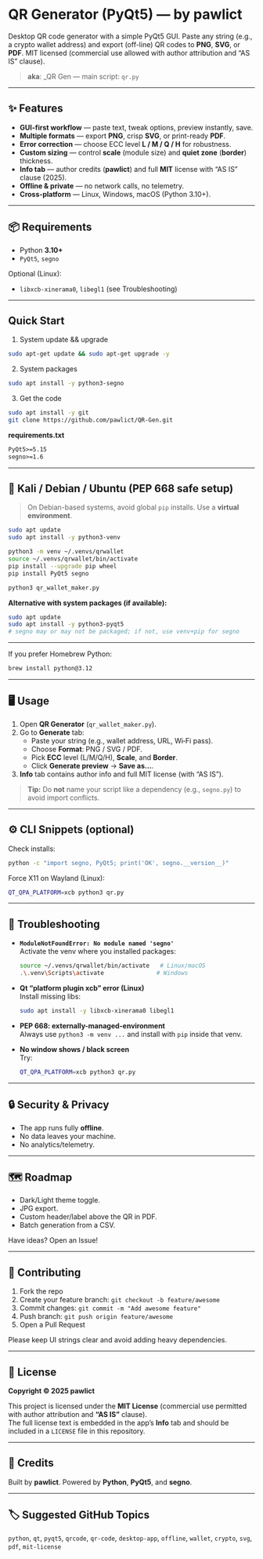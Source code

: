 # QR Generator (PyQt5) — by pawlict

Desktop QR code generator with a simple PyQt5 GUI. Paste any string (e.g., a crypto wallet address) and export (off-line) QR codes to **PNG**, **SVG**, or **PDF**. MIT licensed (commercial use allowed with author attribution and “AS IS” clause).

> **aka**: _QR Gen — main script: `qr.py`

---

## ✨ Features

- **GUI-first workflow** — paste text, tweak options, preview instantly, save.
- **Multiple formats** — export **PNG**, crisp **SVG**, or print-ready **PDF**.
- **Error correction** — choose ECC level **L / M / Q / H** for robustness.
- **Custom sizing** — control **scale** (module size) and **quiet zone** (**border**) thickness.
- **Info tab** — author credits (**pawlict**) and full **MIT** license with “AS IS” clause (2025).
- **Offline & private** — no network calls, no telemetry.
- **Cross‑platform** — Linux, Windows, macOS (Python 3.10+).

---

## 📦 Requirements

- Python **3.10+**
- `PyQt5`, `segno`

Optional (Linux):
- `libxcb-xinerama0`, `libegl1` (see Troubleshooting)

---

## Quick Start
1) System update && upgrade
```bash 
sudo apt-get update && sudo apt-get upgrade -y
```
2) System packages
```bash 
sudo apt install -y python3-segno
```

3) Get the code
```bash 
sudo apt install -y git
git clone https://github.com/pawlict/QR-Gen.git
```

**requirements.txt**
```txt
PyQt5>=5.15
segno>=1.6
```

---

## 🐧 Kali / Debian / Ubuntu (PEP 668 safe setup)

> On Debian-based systems, avoid global `pip` installs. Use a **virtual environment**.

```bash
sudo apt update
sudo apt install -y python3-venv

python3 -m venv ~/.venvs/qrwallet
source ~/.venvs/qrwallet/bin/activate
pip install --upgrade pip wheel
pip install PyQt5 segno

python3 qr_wallet_maker.py
```

**Alternative with system packages (if available):**
```bash
sudo apt update
sudo apt install -y python3-pyqt5
# segno may or may not be packaged; if not, use venv+pip for segno
```

---

If you prefer Homebrew Python:
```bash
brew install python@3.12
```

---

## 🖥️ Usage

1. Open **QR Generator** (`qr_wallet_maker.py`).
2. Go to **Generate** tab:
   - Paste your string (e.g., wallet address, URL, Wi‑Fi pass).
   - Choose **Format**: PNG / SVG / PDF.
   - Pick **ECC** level (L/M/Q/H), **Scale**, and **Border**.
   - Click **Generate preview** → **Save as…**.
3. **Info** tab contains author info and full MIT license (with “AS IS”).

> **Tip:** Do **not** name your script like a dependency (e.g., `segno.py`) to avoid import conflicts.

---

## ⚙️ CLI Snippets (optional)

Check installs:
```bash
python -c "import segno, PyQt5; print('OK', segno.__version__)"
```

Force X11 on Wayland (Linux):
```bash
QT_QPA_PLATFORM=xcb python3 qr.py
```

---

## 🧩 Troubleshooting

- **`ModuleNotFoundError: No module named 'segno'`**  
  Activate the venv where you installed packages:
  ```bash
  source ~/.venvs/qrwallet/bin/activate   # Linux/macOS
  .\.venv\Scripts\activate               # Windows
  ```

- **Qt “platform plugin xcb” error (Linux)**  
  Install missing libs:
  ```bash
  sudo apt install -y libxcb-xinerama0 libegl1
  ```

- **PEP 668: externally-managed-environment**  
  Always use `python3 -m venv ...` and install with `pip` inside that venv.

- **No window shows / black screen**  
  Try:
  ```bash
  QT_QPA_PLATFORM=xcb python3 qr.py
  ```

---

## 🔒 Security & Privacy

- The app runs fully **offline**.
- No data leaves your machine.
- No analytics/telemetry.

---

## 🗺️ Roadmap

- Dark/Light theme toggle.
- JPG export.
- Custom header/label above the QR in PDF.
- Batch generation from a CSV.

Have ideas? Open an Issue!

---

## 🤝 Contributing

1. Fork the repo
2. Create your feature branch: `git checkout -b feature/awesome`
3. Commit changes: `git commit -m "Add awesome feature"`
4. Push branch: `git push origin feature/awesome`
5. Open a Pull Request

Please keep UI strings clear and avoid adding heavy dependencies.

---

## 🧾 License

**Copyright © 2025 pawlict**
  
This project is licensed under the **MIT License** (commercial use permitted with author attribution and **“AS IS”** clause).  
The full license text is embedded in the app’s **Info** tab and should be included in a `LICENSE` file in this repository.

---

## 🙌 Credits

Built by **pawlict**. Powered by **Python**, **PyQt5**, and **segno**.

---

## 🏷️ Suggested GitHub Topics

`python`, `qt`, `pyqt5`, `qrcode`, `qr-code`, `desktop-app`, `offline`, `wallet`, `crypto`, `svg`, `pdf`, `mit-license`
